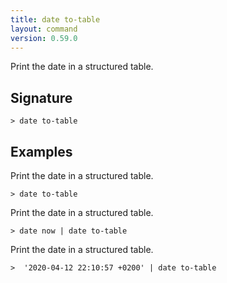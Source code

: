 ```yaml
---
title: date to-table
layout: command
version: 0.59.0
---
```


Print the date in a structured table.

## Signature

```> date to-table ```

## Examples

Print the date in a structured table.
```shell
> date to-table
```

Print the date in a structured table.
```shell
> date now | date to-table
```

Print the date in a structured table.
```shell
>  '2020-04-12 22:10:57 +0200' | date to-table
```

